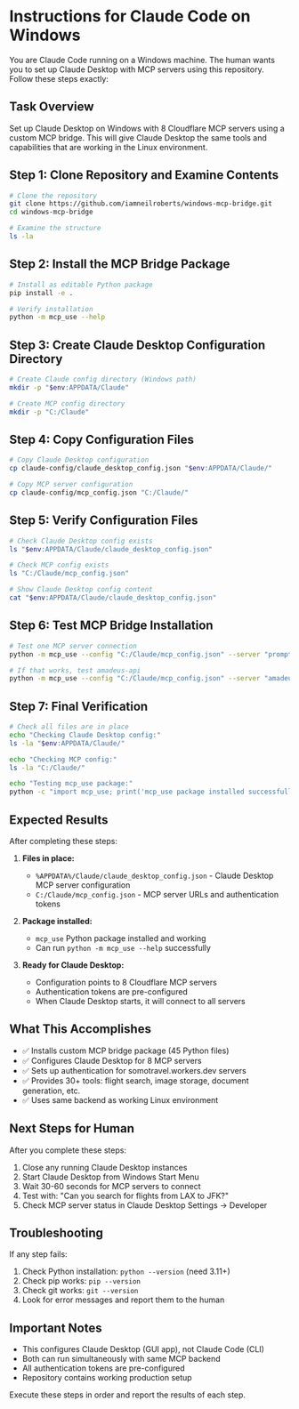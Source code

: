 # Instructions for Claude Code on Windows

You are Claude Code running on a Windows machine. The human wants you to set up Claude Desktop with MCP servers using this repository. Follow these steps exactly:

## Task Overview

Set up Claude Desktop on Windows with 8 Cloudflare MCP servers using a custom MCP bridge. This will give Claude Desktop the same tools and capabilities that are working in the Linux environment.

## Step 1: Clone Repository and Examine Contents

```bash
# Clone the repository
git clone https://github.com/iamneilroberts/windows-mcp-bridge.git
cd windows-mcp-bridge

# Examine the structure
ls -la
```

## Step 2: Install the MCP Bridge Package

```bash
# Install as editable Python package
pip install -e .

# Verify installation
python -m mcp_use --help
```

## Step 3: Create Claude Desktop Configuration Directory

```bash
# Create Claude config directory (Windows path)
mkdir -p "$env:APPDATA/Claude"

# Create MCP config directory
mkdir -p "C:/Claude"
```

## Step 4: Copy Configuration Files

```bash
# Copy Claude Desktop configuration
cp claude-config/claude_desktop_config.json "$env:APPDATA/Claude/"

# Copy MCP server configuration  
cp claude-config/mcp_config.json "C:/Claude/"
```

## Step 5: Verify Configuration Files

```bash
# Check Claude Desktop config exists
ls "$env:APPDATA/Claude/claude_desktop_config.json"

# Check MCP config exists
ls "C:/Claude/mcp_config.json"

# Show Claude Desktop config content
cat "$env:APPDATA/Claude/claude_desktop_config.json"
```

## Step 6: Test MCP Bridge Installation

```bash
# Test one MCP server connection
python -m mcp_use --config "C:/Claude/mcp_config.json" --server "prompt-server" --help

# If that works, test amadeus-api
python -m mcp_use --config "C:/Claude/mcp_config.json" --server "amadeus-api" --help
```

## Step 7: Final Verification

```bash
# Check all files are in place
echo "Checking Claude Desktop config:"
ls -la "$env:APPDATA/Claude/"

echo "Checking MCP config:"  
ls -la "C:/Claude/"

echo "Testing mcp_use package:"
python -c "import mcp_use; print('mcp_use package installed successfully')"
```

## Expected Results

After completing these steps:

1. **Files in place:**
   - `%APPDATA%/Claude/claude_desktop_config.json` - Claude Desktop MCP server configuration
   - `C:/Claude/mcp_config.json` - MCP server URLs and authentication tokens

2. **Package installed:**
   - `mcp_use` Python package installed and working
   - Can run `python -m mcp_use --help` successfully

3. **Ready for Claude Desktop:**
   - Configuration points to 8 Cloudflare MCP servers
   - Authentication tokens are pre-configured
   - When Claude Desktop starts, it will connect to all servers

## What This Accomplishes

- ✅ Installs custom MCP bridge package (45 Python files)
- ✅ Configures Claude Desktop for 8 MCP servers
- ✅ Sets up authentication for somotravel.workers.dev servers
- ✅ Provides 30+ tools: flight search, image storage, document generation, etc.
- ✅ Uses same backend as working Linux environment

## Next Steps for Human

After you complete these steps:
1. Close any running Claude Desktop instances
2. Start Claude Desktop from Windows Start Menu
3. Wait 30-60 seconds for MCP servers to connect
4. Test with: "Can you search for flights from LAX to JFK?"
5. Check MCP server status in Claude Desktop Settings → Developer

## Troubleshooting

If any step fails:
1. Check Python installation: `python --version` (need 3.11+)
2. Check pip works: `pip --version`
3. Check git works: `git --version`
4. Look for error messages and report them to the human

## Important Notes

- This configures Claude Desktop (GUI app), not Claude Code (CLI)
- Both can run simultaneously with same MCP backend
- All authentication tokens are pre-configured
- Repository contains working production setup

Execute these steps in order and report the results of each step.